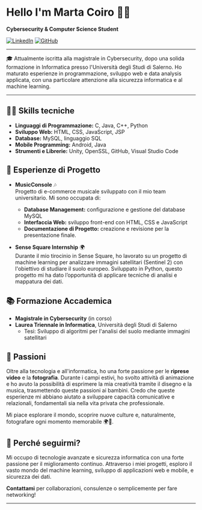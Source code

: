 # Hello I'm Marta Coiro 👩‍💻

**Cybersecurity & Computer Science Student**

[![LinkedIn](https://img.shields.io/badge/LinkedIn-0077B5?style=flat&logo=linkedin&logoColor=white)](https://www.linkedin.com/in/marta-coiro-650657227/)
[![GitHub](https://img.shields.io/badge/GitHub-100000?style=flat&logo=github&logoColor=white)](https://github.com/MartaCoiro)

---

🎓 Attualmente iscritta alla magistrale in Cybersecurity, dopo una solida formazione in Informatica presso l'Università degli Studi di Salerno. Ho maturato esperienze in programmazione, sviluppo web e data analysis applicata, con una particolare attenzione alla sicurezza informatica e al machine learning.

---

## 🧑‍💻 Skills tecniche

- **Linguaggi di Programmazione:** C, Java, C++, Python
- **Sviluppo Web:** HTML, CSS, JavaScript, JSP
- **Database:** MySQL, linguaggio SQL
- **Mobile Programming:** Android, Java
- **Strumenti e Librerie:** Unity, OpenSSL, GitHub, Visual Studio Code

## 🚀 Esperienze di Progetto

- **MusicConsole** 🎶  
  Progetto di e-commerce musicale sviluppato con il mio team universitario. Mi sono occupata di:
  - **Database Management:** configurazione e gestione del database MySQL
  - **Interfaccia Web:** sviluppo front-end con HTML, CSS e JavaScript
  - **Documentazione di Progetto:** creazione e revisione per la presentazione finale.

  >

- **Sense Square Internship** 🌍  
  Durante il mio tirocinio in Sense Square, ho lavorato su un progetto di machine learning per analizzare immagini satellitari (Sentinel 2) con l'obiettivo di studiare il suolo europeo. Sviluppato in Python, questo progetto mi ha dato l’opportunità di applicare tecniche di analisi e mappatura dei dati.

## 📚 Formazione Accademica

- **Magistrale in Cybersecurity** (in corso)
- **Laurea Triennale in Informatica**, Università degli Studi di Salerno
  - Tesi: Sviluppo di algoritmi per l'analisi del suolo mediante immagini satellitari

## 🎨 Passioni

Oltre alla tecnologia e all'informatica, ho una forte passione per le **riprese video** e la **fotografia**. Durante i campi estivi, ho svolto attività di animazione e ho avuto la possibilità di esprimere la mia creatività tramite il disegno e la musica, trasmettendo queste passioni ai bambini. Credo che queste esperienze mi abbiano aiutato a sviluppare capacità comunicative e relazionali, fondamentali sia nella vita privata che professionale. 

Mi piace esplorare il mondo, scoprire nuove culture e, naturalmente, fotografare ogni momento memorabile 🌍📸.

## 👀 Perché seguirmi?

Mi occupo di tecnologie avanzate e sicurezza informatica con una forte passione per il miglioramento continuo. Attraverso i miei progetti, esploro il vasto mondo del machine learning, sviluppo di applicazioni web e mobile, e sicurezza dei dati.

**Contattami** per collaborazioni, consulenze o semplicemente per fare networking!

--- 
